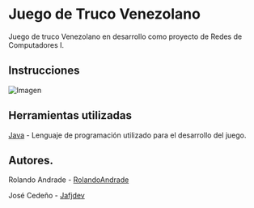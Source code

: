 # Juego de Truco Venezolano

Juego de truco Venezolano en desarrollo como proyecto de Redes de Computadores I.

## Instrucciones 

![Imagen](https://steemitimages.com/DQmVeDeygtYLqj23BNAJ7LofgRGKqU9UeGeqk77XgGVJTCu/imagePath.png)

## Herramientas utilizadas 

 [Java](https://www.java.com/) - Lenguaje de programación utilizado para el desarrollo del juego.

## Autores.

   Rolando Andrade - [RolandoAndrade](https://github.com/RolandoAndrade)
   
   José Cedeño - [Jafjdev](https://github.com/jafjdev)
